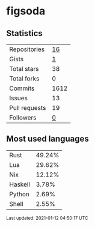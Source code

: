 # figsoda


## Statistics

<table>
    <tr>
        <td>Repositories</td>
        <td><a href="https://github.com/figsoda?tab=repositories">16</a></td>
    </tr>
    <tr>
        <td>Gists</td>
        <td><a href="https://gist.github.com/figsoda">1</a></td>
    </tr>
    <tr>
        <td>Total stars</td>
        <td>38</td>
    </tr>
    <tr>
        <td>Total forks</td>
        <td>0</td>
    </tr>
    <tr>
        <td>Commits</td>
        <td>1612</td>
    </tr>
    <tr>
        <td>Issues</td>
        <td>13</td>
    </tr>
    <tr>
        <td>Pull requests</td>
        <td>19</td>
    </tr>
    <tr>
        <td>Followers</td>
        <td><a href="https://github.com/figsoda?tab=followers">0</a></td>
    </tr>
</table>


## Most used languages

<table>
<tr><td>Rust</td><td>49.24%</td></tr>
<tr><td>Lua</td><td>29.62%</td></tr>
<tr><td>Nix</td><td>12.12%</td></tr>
<tr><td>Haskell</td><td>3.78%</td></tr>
<tr><td>Python</td><td>2.69%</td></tr>
<tr><td>Shell</td><td>2.55%</td></tr>
</table>


<sub>Last updated: 2021-01-12 04:50:17 UTC</sub>
